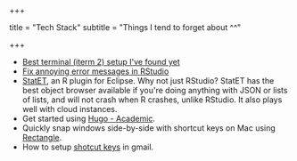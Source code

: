 +++


title = "Tech Stack"
subtitle = "Things I tend to forget about ^^"

+++


- [Best terminal (iterm 2) setup I've found yet](https://gist.github.com/kevin-smets/8568070)
- [Fix annoying error messages in RStudio](https://stackoverflow.com/a/42536153/34935)
- [StatET](http://www.walware.de/goto/statet), an R plugin for Eclipse. Why not just RStudio? StatET has the best object browser available if you're doing anything with JSON or lists of lists, and will not crash when R crashes, unlike RStudio. It also plays well with cloud instances. 
- Get started using [Hugo - Academic](https://sourcethemes.com/academic/docs/).
- Quickly snap windows side-by-side with shortcut keys on Mac using [Rectangle](https://github.com/rxhanson/Rectangle).
- How to setup [shotcut keys](https://www.techrepublic.com/article/how-to-enable-custom-keyboard-shortcuts-in-gmail/) in gmail.

